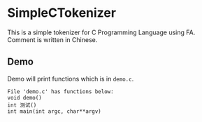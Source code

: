 # SimpleCTokenizer
This is a simple tokenizer for C Programming Language using FA.  
Comment is written in Chinese.
## Demo
Demo will print functions which is in `demo.c`.
```
File 'demo.c' has functions below:
void demo()
int 测试()
int main(int argc, char**argv)
```
